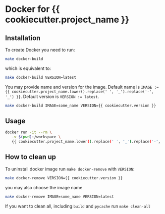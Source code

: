 # Docker for {{ cookiecutter.project_name }}

## Installation

To create Docker you need to run:

```bash
make docker-build
```

which is equivalent to:

```bash
make docker-build VERSION=latest
```

You may provide name and version for the image.
Default name is `IMAGE := {{ cookiecutter.project_name.lower().replace(' ', '_').replace('-', '_') }}`.
Default version is `VERSION := latest`.

```bash
make docker-build IMAGE=some_name VERSION={{ cookiecutter.version }}
```

## Usage

```bash
docker run -it --rm \
   -v $(pwd):/workspace \
   {{ cookiecutter.project_name.lower().replace(' ', '_').replace('-', '_') }} bash
```

## How to clean up

To uninstall docker image run `make docker-remove` with `VERSION`:

```bash
make docker-remove VERSION={{ cookiecutter.version }}
```

you may also choose the image name

```bash
make docker-remove IMAGE=some_name VERSION=latest
```

If you want to clean all, including `build` and `pycache` run `make clean-all`
